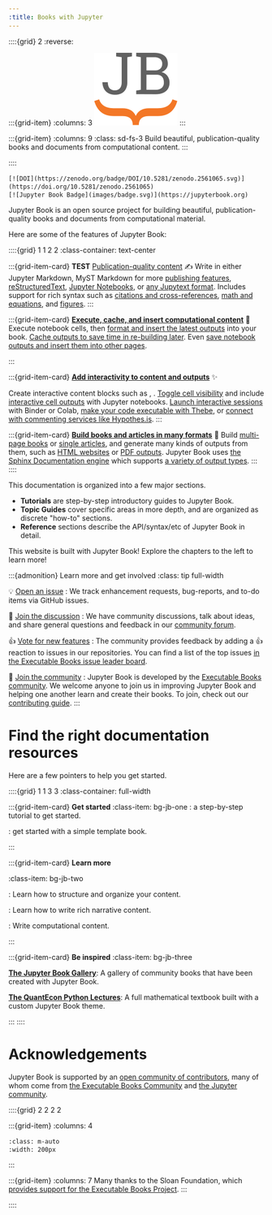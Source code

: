 ```yaml
---
:title: Books with Jupyter
---
```


::::{grid} 2
:reverse:

:::{grid-item}
:columns: 3
<img src="images/logo-square.svg" />
:::

:::{grid-item}
:columns: 9
:class: sd-fs-3
Build beautiful, publication-quality books and documents from computational content.
:::

::::

```{only} html
[![DOI](https://zenodo.org/badge/DOI/10.5281/zenodo.2561065.svg)](https://doi.org/10.5281/zenodo.2561065)
[![Jupyter Book Badge](images/badge.svg)](https://jupyterbook.org)
```

Jupyter Book is an open source project for building beautiful,
publication-quality books and documents from computational material.

Here are some of the features of Jupyter Book:

::::{grid} 1 1 2 2
:class-container: text-center

:::{grid-item-card} **TEST** [Publication-quality content](file-types:markdown) ✍
Write in either Jupyter Markdown, MyST Markdown for more [publishing features](content/myst), [reStructuredText](file-types:rst), [Jupyter Notebooks](file-types:notebooks), or [any Jupytext format](file-types:custom).
Includes support for rich syntax such as [citations and cross-references](content/citations), [math and equations](content/math), and [figures](content/figures).
:::

:::{grid-item-card} **[Execute, cache, and insert computational content](content/execute)** 🚀
Execute notebook cells, then [format and insert the latest outputs](content:code-outputs) into your book.
[Cache outputs to save time in re-building later](execute/cache).
Even [save notebook outputs and insert them into other pages](content:code-outputs:glue).

:::

:::{grid-item-card} **[Add interactivity to content and outputs](interactive/launchbuttons)** ✨

Create interactive content blocks such as [](content:tabs), [](content:dropdowns). [Toggle cell visibility](interactive/hiding) and include [interactive cell outputs](interactive/interactive) with Jupyter notebooks. [Launch interactive sessions](interactive/launchbuttons) with Binder or Colab, [make your code executable with Thebe](launch:thebe), or [connect with commenting services like Hypothes.is](interactive:comments).
:::

:::{grid-item-card} **[Build books and articles in many formats](start/build)** 🎁
Build [multi-page books](structure:book) or [single articles](structure:article), and generate many kinds of outputs from them, such as [HTML websites](start/build) or [PDF outputs](advanced/pdf). Jupyter Book uses [the Sphinx Documentation engine](https://www.sphinx-doc.org) which supports [a variety of output types](https://www.sphinx-doc.org/en/master/usage/builders/index.html).
:::
::::

This documentation is organized into a few major sections.

- **Tutorials** are step-by-step introductory guides to Jupyter Book.
- **Topic Guides** cover specific areas in more depth, and are organized as discrete "how-to" sections.
- **Reference** sections describe the API/syntax/etc of Jupyter Book in detail.

This website is built with Jupyter Book!
Explore the chapters to the left to learn more!

:::{admonition} Learn more and get involved
:class: tip full-width

💡 [Open an issue](https://github.com/executablebooks/jupyter-book/issues/new/choose)
: We track enhancement requests, bug-reports, and to-do items via GitHub issues.

💬 [Join the discussion](https://github.com/executablebooks/meta/discussions)
: We have community discussions, talk about ideas, and share general questions and feedback in our [community forum](https://github.com/executablebooks/meta/discussions).

👍 [Vote for new features](ebp:feature-note)
: The community provides feedback by adding a 👍 reaction to issues in our repositories.
  You can find a list of the top issues [in the Executable Books issue leader board](ebp:feature-note).

🙌 [Join the community](contribute/intro.md)
: Jupyter Book is developed by the [Executable Books community](https://executablebooks.org).
  We welcome anyone to join us in improving Jupyter Book and helping one another learn and create their books.
  To join, check out our [contributing guide](contribute/intro.md).
:::

# Find the right documentation resources

Here are a few pointers to help you get started.

::::{grid} 1 1 3 3
:class-container: full-width

:::{grid-item-card} **Get started**
:class-item: bg-jb-one
**[](start/your-first-book.md)**: a step-by-step tutorial to get started.

**[](create-a-template-book)**: get started with a simple template book.

:::

:::{grid-item-card} **Learn more**

:class-item: bg-jb-two

**[](structure:index)**: Learn how to structure and organize your content.

**[](content/index.md)**: Learn how to write rich narrative content.

**[](content/executable/index.md)**: Write computational content.

:::

:::{grid-item-card} **Be inspired**
:class-item: bg-jb-three

[**The Jupyter Book Gallery**](http://gallery.jupyterbook.org): A gallery of community books that have been created with Jupyter Book.

[**The QuantEcon Python Lectures**](https://python.quantecon.org/intro.html): A full mathematical textbook built with a custom Jupyter Book theme.

:::
::::

# Acknowledgements

Jupyter Book is supported by an [open community of contributors](https://github.com/executablebooks/jupyter-book/graphs/contributors), many of whom come from [the Executable Books Community](https://executablebooks.org) and [the Jupyter community](https://jupyter.org/community).

::::{grid} 2 2 2 2

:::{grid-item}
:columns: 4

```{image} https://sloan.org/storage/app/media/uploaded-files/Logo-1B-SMALL-Gold-Blue.png
:class: m-auto
:width: 200px
```

:::

:::{grid-item}
:columns: 7
Many thanks to the Sloan Foundation, which [provides support for the Executable Books Project](https://sloan.org/grant-detail/9231).
:::

::::
